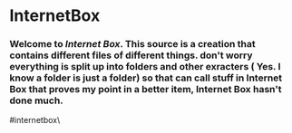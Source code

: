 # InternetBox
### Welcome to *Internet Box*. This source is a creation that contains different files of different things. don't worry everything is split up into folders and other exracters ( Yes. I know a folder is just a folder) so that can call stuff in Internet Box that proves my point in a better item, Internet Box hasn't done much.



\#internetbox\
